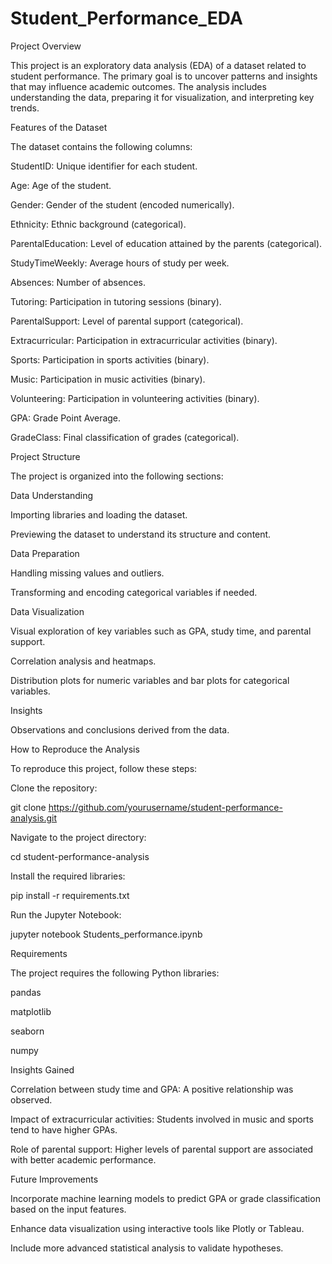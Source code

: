 # Student_Performance_EDA
Project Overview

This project is an exploratory data analysis (EDA) of a dataset related to student performance. The primary goal is to uncover patterns and insights that may influence academic outcomes. The analysis includes understanding the data, preparing it for visualization, and interpreting key trends.

Features of the Dataset

The dataset contains the following columns:

StudentID: Unique identifier for each student.

Age: Age of the student.

Gender: Gender of the student (encoded numerically).

Ethnicity: Ethnic background (categorical).

ParentalEducation: Level of education attained by the parents (categorical).

StudyTimeWeekly: Average hours of study per week.

Absences: Number of absences.

Tutoring: Participation in tutoring sessions (binary).

ParentalSupport: Level of parental support (categorical).

Extracurricular: Participation in extracurricular activities (binary).

Sports: Participation in sports activities (binary).

Music: Participation in music activities (binary).

Volunteering: Participation in volunteering activities (binary).

GPA: Grade Point Average.

GradeClass: Final classification of grades (categorical).

Project Structure

The project is organized into the following sections:

Data Understanding

Importing libraries and loading the dataset.

Previewing the dataset to understand its structure and content.

Data Preparation

Handling missing values and outliers.

Transforming and encoding categorical variables if needed.

Data Visualization

Visual exploration of key variables such as GPA, study time, and parental support.

Correlation analysis and heatmaps.

Distribution plots for numeric variables and bar plots for categorical variables.

Insights

Observations and conclusions derived from the data.

How to Reproduce the Analysis

To reproduce this project, follow these steps:

Clone the repository:

git clone https://github.com/yourusername/student-performance-analysis.git

Navigate to the project directory:

cd student-performance-analysis

Install the required libraries:

pip install -r requirements.txt

Run the Jupyter Notebook:

jupyter notebook Students_performance.ipynb

Requirements

The project requires the following Python libraries:

pandas

matplotlib

seaborn

numpy

Insights Gained

Correlation between study time and GPA: A positive relationship was observed.

Impact of extracurricular activities: Students involved in music and sports tend to have higher GPAs.

Role of parental support: Higher levels of parental support are associated with better academic performance.

Future Improvements

Incorporate machine learning models to predict GPA or grade classification based on the input features.

Enhance data visualization using interactive tools like Plotly or Tableau.

Include more advanced statistical analysis to validate hypotheses.
